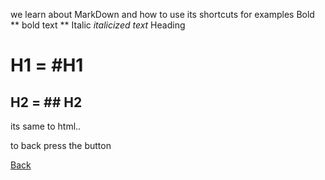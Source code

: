 we learn about MarkDown and how to use its shortcuts
for examples 
Bold	** bold text **
Italic	*italicized text*
Heading	
# H1 = #H1
## H2 = ## H2
its same to html..

<p>to back press the button</p>

[Back](../README.md)


